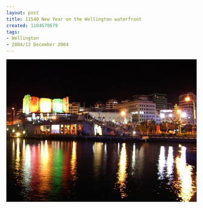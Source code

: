 ```yaml
---
layout: post
title: 11540 New Year on the Wellington waterfront
created: 1104670679
tags:
- Wellington
- 2004/12 December 2004
---
```


<img src="/image/images/11540_new_year_on_the_wellington_waterfront-1583.jpg"/>

